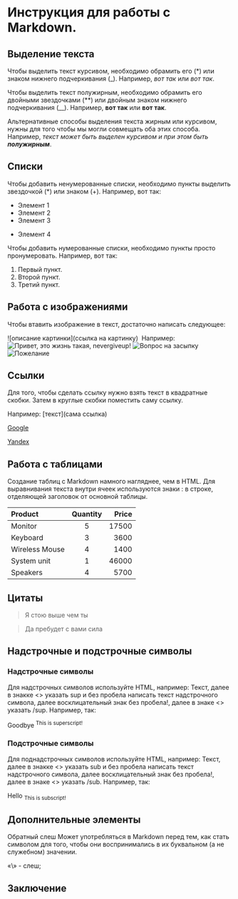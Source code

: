 # Инструкция для работы с Markdown.

## Выделение текста

Чтобы выделить текст курсивом, необходимо обрамить его (*) или знаком нижнего подчеркивания (_). Например, *вот так* или _вот так_.

Чтобы выделить текст полужирным, необходимо обрамить его двойными звездочками (**) или двойным знаком нижнего подчеркивания (__). Например, **вот так** или __вот так__.

Альтернативные способы выделения текста жирным или курсивом, нужны для того чтобы мы могли совмещать оба этих способа. Например, _текст может быть выделен курсивом и при этом быть **полужирным**_.

## Списки

Чтобы добавить ненумерованные списки, необходимо пункты выделить звездочкой (*) или знаком (+). Например, вот так:
* Элемент 1
* Элемент 2
* Элемент 3
+ Элемент 4

Чтобы добавить нумерованные списки, необходимо пункты просто пронумеровать. Например, вот так:
1. Первый пункт.
2. Второй пункт.
3. Третий пункт.

## Работа с изображениями

Чтобы втавить изображение в текст, достаточно написать следующее:

\!\[описание картинки](ссылка на картинку) 
![]() Например:
![Привет, это жизнь такая, nevergiveup!](Nevergiveup.jpg)
![Вопрос на засыпку](https://a.d-cd.net/6c45caes-960.jpg)
![Пожелание](https://vjoy.cc/wp-content/uploads/2020/08/0sfvj307glw.jpg)

## Ссылки
Для того, чтобы сделать ссылку нужно взять текст в квадратные скобки. Затем в круглые скобки поместить саму ссылку.

Например: \[текст]\(сама ссылка)

[Google](https:\\www.google.com)

[Yandex](http://yandex.ru)

## Работа с таблицами

Создание таблиц с Markdown намного нагляднее, чем в HTML. Для выравнивания текста внутри ячеек используются знаки : в строке, отделяющей заголовок от основной таблицы.

Product         | Quantity | Price
:-------------- |:--------:|-------:
Monitor         | 5        |17500
Keyboard        | 3        |3600
Wireless Mouse  | 4        |1400
System unit     | 1        |46000
Speakers        | 4        |5700


## Цитаты

>Я стою выше чем ты

>Да пребудет с вами сила

## Надстрочные и подстрочные символы

### Надстрочные символы

Для надстрочных символов используйте HTML, например: Текст, далее в знакке <> указать sup и без пробела написать текст надстрочного символа, далее восклицательный знак без пробела!, далее в знаке <> указать /sup. Например, так:

Goodbye <sup>This is superscript!</sup>

### Подстрочные символы

Для поднадстрочных символов используйте HTML, например: Текст, далее в знакке <> указать sub и без пробела написать текст надстрочного символа, далее восклицательный знак без пробела!, далее в знаке <> указать /sub. Например, так:

Hello <sub>This is subscript!</sub>

## Дополнительные элементы

Обратный слеш
Может употребляться в Markdown перед тем, как стать символом для того, чтобы они воспринимались в их буквальном (а не служебном) значении. 

«\» - слеш;

## Заключение 